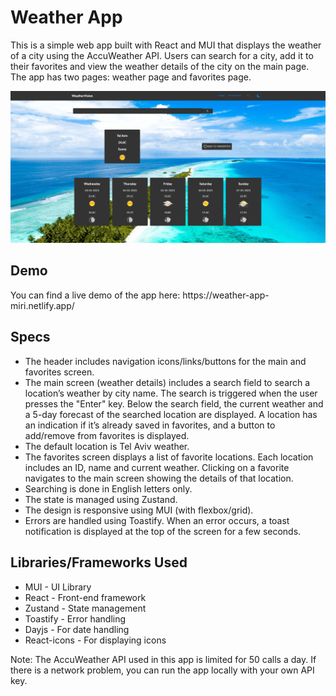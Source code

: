 <h1>Weather App</h1>
<p>This is a simple web app built with React and MUI that displays the weather of a city using the AccuWeather API. Users can search for a city, add it to their favorites and view the weather details of the city on the main page. The app has two pages: weather page and favorites page.</p>
<img src="WeatherVision.png" alt="WeatherVision" width="900px">
<h2>Demo</h2>
<p>You can find a live demo of the app here: https://weather-app-miri.netlify.app/ </p>
<h2>Specs</h2>
<ul>
  <li>The header includes navigation icons/links/buttons for the main and favorites screen.</li>
  <li>The main screen (weather details) includes a search field to search a location’s weather by city name. The search is triggered when the user presses the "Enter" key. Below the search field, the current weather and a 5-day forecast of the searched location are displayed. A location has an indication if it’s already saved in favorites, and a button to add/remove from favorites is displayed.</li>
  <li>The default location is Tel Aviv weather.</li>
  <li>The favorites screen displays a list of favorite locations. Each location includes an ID, name and current weather. Clicking on a favorite navigates to the main screen showing the details of that location.</li>
  <li>Searching is done in English letters only.</li>
  <li>The state is managed using Zustand.</li>
  <li>The design is responsive using MUI (with flexbox/grid).</li>
  <li>Errors are handled using Toastify. When an error occurs, a toast notification is displayed at the top of the screen for a few seconds.</li>
</ul>
<h2>Libraries/Frameworks Used</h2>
<ul>
  <li>MUI - UI Library</li>
  <li>React - Front-end framework</li>
  <li>Zustand - State management</li>
  <li>Toastify - Error handling</li>
  <li>Dayjs - For date handling</li>
  <li>React-icons - For displaying icons</li>
</ul>

<p>Note: The AccuWeather API used in this app is limited for 50 calls a day. If there is a network problem, you can run the app locally with your own API key.</p>
